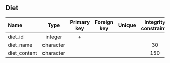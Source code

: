 ## Diet

|Name|Type|Primary key|Foreign key|Unique|Integrity constraints|Null/not null|
|:----|:----:|:-----------:|:-----------:|:------:|:----------------------:|:------:|
|diet_id|integer|+| | | ||
|diet_name|character| | | | 30| not null|
|diet_content|character| | | |150 | not null|